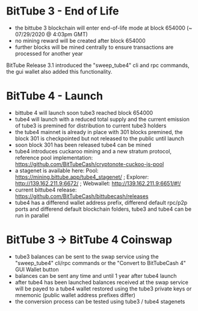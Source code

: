 # BitTube 3 - End of Life

- the bittube 3 blockchain will enter end-of-life mode at block 654000 (~ 07/29/2020 @ 4:03pm GMT)
- no mining reward will be created after block 654000
- further blocks will be mined centrally to ensure transactions are processed for another year

BitTube Release 3.1 introduced the "sweep_tube4" cli and rpc commands, the gui wallet also added this functionality.

# BitTube 4 - Launch

- bittube 4 will launch soon tube3 reached block 654000
- tube4 will launch with a reduced total supply and the current emission of tube3 is premined for distribution to current tube3 holders
- the tube4 mainnet is already in place with 301 blocks premined, the block 301 is checkpointed but not released to the public until launch
- soon block 301 has been released tube4 can be mined
- tube4 introduces cuckaroo mining and a new stratum protocol, reference pool implementation: https://github.com/BitTubeCash/cryptonote-cuckoo-js-pool
- a stagenet is available here: Pool: https://mining.bittube.app/tube4_stagenet/ ; Explorer: http://139.162.211.9:6672/ ; Webwallet: http://139.162.211.9:6651/#!/
- current bittube4 release: https://github.com/BitTubeCash/bittubecash/releases
- tube4 has a differend wallet address prefix, differend default rpc/p2p ports and differend default blockchain folders, tube3 and tube4 can be run in parallel

# BitTube 3 -> BitTube 4 Coinswap

- tube3 balances can be sent to the swap service using the "sweep_tube4" cli/rpc commands or the "Convert to BitTubeCash 4" GUI Wallet button
- balances can be sent any time and until 1 year after tube4 launch
- after tube4 has been launched balances received at the swap service will be payed to a tube4 wallet restored using the tube3 private keys or mnemonic (public wallet address prefixes differ)
- the conversion process can be tested using tube3 / tube4 stagenets
